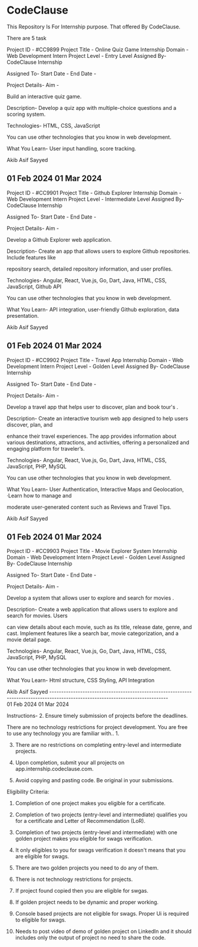 # CodeClause
This Repository Is For Internship purpose.
That offered By CodeClause.

There are 5 task 

Project ID - #CC9899
Project Title - Online Quiz Game
Internship Domain - Web Development Intern
Project Level - Entry Level
Assigned By- CodeClause Internship

Assigned To-
Start Date - End Date -

Project Details-
Aim -

Build an interactive quiz game.

Description-
Develop a quiz app with multiple-choice questions and a scoring system.

Technologies-
HTML, CSS, JavaScript

You can use other technologies that you know in web development.

What You Learn-
User input handling, score tracking.

Akib Asif Sayyed

01 Feb 2024 01 Mar 2024
--------------------------------------------------------------------------------------------------------------------------------
Project ID - #CC9901
Project Title - Github Explorer
Internship Domain - Web Development Intern
Project Level - Intermediate Level
Assigned By- CodeClause Internship

Assigned To-
Start Date - End Date -

Project Details-
Aim -

Develop a Github Explorer web application.

Description-
Create an app that allows users to explore Github repositories. Include features like

repository search, detailed repository information, and user profiles.

Technologies-
Angular, React, Vue.js, Go, Dart, Java, HTML, CSS, JavaScript, Github API

You can use other technologies that you know in web development.

What You Learn-
API integration, user-friendly Github exploration, data presentation.

Akib Asif Sayyed

01 Feb 2024 01 Mar 2024
--------------------------------------------------------------------------------------------------------------------------------
Project ID - #CC9902
Project Title - Travel App
Internship Domain - Web Development Intern
Project Level - Golden Level
Assigned By- CodeClause Internship

Assigned To-
Start Date - End Date -

Project Details-
Aim -

Develop a travel app that helps user to discover, plan and book tour's .

Description-
Create an interactive tourism web app designed to help users discover, plan, and

enhance their travel experiences. The app provides information about various
destinations, attractions, and activities, offering a personalized and engaging
platform for traveler’s.

Technologies-
Angular, React, Vue.js, Go, Dart, Java, HTML, CSS, JavaScript, PHP, MySQL

You can use other technologies that you know in web development.

What You Learn-
User Authentication, Interactive Maps and Geolocation, ·Learn how to manage and

moderate user-generated content such as Reviews and Travel Tips.

Akib Asif Sayyed

01 Feb 2024 01 Mar 2024
--------------------------------------------------------------------------------------------------------------------------------
Project ID - #CC9903
Project Title - Movie Explorer System
Internship Domain - Web Development Intern
Project Level - Golden Level
Assigned By- CodeClause Internship

Assigned To-
Start Date - End Date -

Project Details-
Aim -

Develop a system that allows user to explore and search for movies .

Description-
Create a web application that allows users to explore and search for movies. Users

can view details about each movie, such as its title, release date, genre, and cast.
Implement features like a search bar, movie categorization, and a movie detail page.

Technologies-
Angular, React, Vue.js, Go, Dart, Java, HTML, CSS, JavaScript, PHP, MySQL

You can use other technologies that you know in web development.

What You Learn-
Html structure, CSS Styling, API Integration

Akib Asif Sayyed
--------------------------------------------------------------------------------------------------------------------------------\
01 Feb 2024 01 Mar 2024

Instructions-
2. Ensure timely submission of projects before the deadlines.

There are no technology restrictions for project development. You are
free to use any technology you are familiar with..
1.

3. There are no restrictions on completing entry-level and intermediate
projects.

5. Upon completion, submit your all projects on
app.internship.codeclause.com.
4. Avoid copying and pasting code. Be original in your submissions.

Eligibility Criteria:
1. Completion of one project makes you eligible for a certificate.
2. Completion of two projects (entry-level and intermediate) qualifies
you for a certificate and Letter of Recommendation (LoR).

3. Completion of two projects (entry-level and intermediate) with one
golden project makes you eligible for swags verification.
4. It only eligibles to you for swags verification it doesn't means that you
are eligible for swags.

5. There are two golden projects you need to do any of them.

6. There is not technology restrictions for projects.

7. If project found copied then you are eligible for swgas.

8. If golden project needs to be dynamic and proper working.

9. Console based projects are not eligible for swags. Proper Ui is required
to eligible for swags.

10. Needs to post video of demo of golden project on LinkedIn and it
should includes only the output of project no need to share the code.
